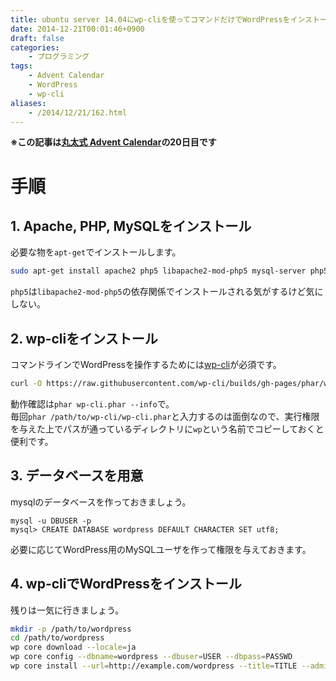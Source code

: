 ```yaml
---
title: ubuntu server 14.04にwp-cliを使ってコマンドだけでWordPressをインストールする
date: 2014-12-21T00:01:46+0900
draft: false
categories: 
    - プログラミング
tags:
    - Advent Calendar
    - WordPress
    - wp-cli
aliases:
    - /2014/12/21/162.html
---
```


<p><strong>※この記事は<a href="http://www.adventar.org/calendars/402">丸太式 Advent Calendar</a>の20日目です</strong></p>
<h1>手順</h1>
<h2>1. Apache, PHP, MySQLをインストール</h2>
<p>必要な物を<code>apt-get</code>でインストールします。</p>

```bash
sudo apt-get install apache2 php5 libapache2-mod-php5 mysql-server php5-mysqlnd
```
<p><code>php5</code>は<code>libapache2-mod-php5</code>の依存関係でインストールされる気がするけど気にしない。</p>
<h2>2. wp-cliをインストール</h2>
<p>コマンドラインでWordPressを操作するためには<a href="http://wp-cli.org/">wp-cli</a>が必須です。</p>

```bash
curl -O https://raw.githubusercontent.com/wp-cli/builds/gh-pages/phar/wp-cli.phar
```
<p>動作確認は<code>phar wp-cli.phar --info</code>で。<br>
毎回<code>phar /path/to/wp-cli/wp-cli.phar</code>と入力するのは面倒なので、実行権限を与えた上でパスが通っているディレクトリに<code>wp</code>という名前でコピーしておくと便利です。</p>
<h2>3. データベースを用意</h2>
<p>mysqlのデータベースを作っておきましょう。</p>

```
mysql -u DBUSER -p
mysql> CREATE DATABASE wordpress DEFAULT CHARACTER SET utf8;
```
<p>必要に応じてWordPress用のMySQLユーザを作って権限を与えておきます。</p>
<h2>4. wp-cliでWordPressをインストール</h2>
<p>残りは一気に行きましょう。</p>

```bash
mkdir -p /path/to/wordpress
cd /path/to/wordpress
wp core download --locale=ja
wp core config --dbname=wordpress --dbuser=USER --dbpass=PASSWD
wp core install --url=http://example.com/wordpress --title=TITLE --admin_user=ADMIN --admin_password=PASSWD --admin_email=admin@example.com
```
